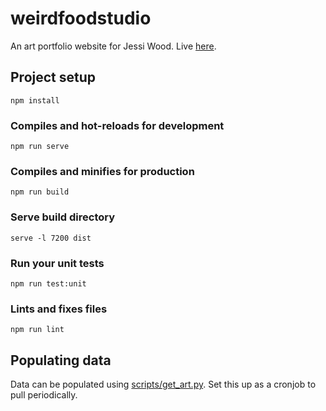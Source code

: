 # weirdfoodstudio

An art portfolio website for Jessi Wood. Live [here](https://weirdfoodstudio.ca).


## Project setup
```
npm install
```

### Compiles and hot-reloads for development
```
npm run serve
```

### Compiles and minifies for production
```
npm run build
```

### Serve build directory
```
serve -l 7200 dist
```

### Run your unit tests
```
npm run test:unit
```

### Lints and fixes files
```
npm run lint
```

## Populating data

Data can be populated using [scripts/get_art.py](scripts/get_art.py). Set this up as a cronjob to pull periodically.
